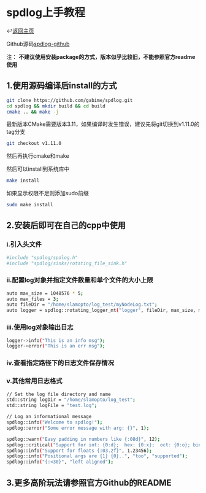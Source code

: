 # spdlog上手教程

↩️[返回主页]

Github源码[spdlog-github]

注： __不建议使用安装package的方式，版本似乎比较旧，不能参照官方readme使用__

## 1.使用源码编译后install的方式

```sh
git clone https://github.com/gabime/spdlog.git
cd spdlog && mkdir build && cd build
cmake .. && make -j
```

最新版本CMake需要版本3.11，如果编译时发生错误，建议先将git切换到v1.11.0的tag分支

```sh
git checkout v1.11.0
```

然后再执行cmake和make

然后可以install到系统库中

```sh
make install
```

如果显示权限不足则添加sudo前缀

```sh
sudo make install
```

## 2.安装后即可在自己的cpp中使用

### i.引入头文件

```sh
#include "spdlog/spdlog.h"
#include "spdlog/sinks/rotating_file_sink.h"
```

### ii.配置log对象并指定文件数量和单个文件的大小上限

```sh
auto max_size = 1048576 * 5;
auto max_files = 3;
auto fileDir = "/home/slamopto/log_test/myNodeLog.txt";
auto logger = spdlog::rotating_logger_mt("logger", fileDir, max_size, max_files);
```

### iii.使用log对象输出日志

```sh
logger->info("This is an info msg");
logger->error("This is an err msg");
```

### iv.查看指定路径下的日志文件保存情况

### v.其他常用日志格式

```sh
// Set the log file directory and name
std::string logDir = "/home/slamopto/log_test";
std::string logFile = "test.log";

// Log an informational message
spdlog::info("Welcome to spdlog!");
spdlog::error("Some error message with arg: {}", 1);

spdlog::warn("Easy padding in numbers like {:08d}", 12);
spdlog::critical("Support for int: {0:d};  hex: {0:x};  oct: {0:o}; bin: {0:b}", 42);
spdlog::info("Support for floats {:03.2f}", 1.23456);
spdlog::info("Positional args are {1} {0}..", "too", "supported");
spdlog::info("{:<30}", "left aligned");
```

## 3.更多高阶玩法请参照官方Github的README

[返回主页]:../README.md
[spdlog-github]: https://github.com/gabime/spdlog